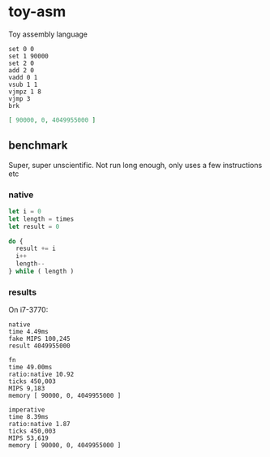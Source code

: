 # toy-asm

Toy assembly language

```
set 0 0
set 1 90000
set 2 0
add 2 0
vadd 0 1
vsub 1 1
vjmpz 1 8
vjmp 3
brk
```

```json
[ 90000, 0, 4049955000 ]
```

## benchmark

Super, super unscientific. Not run long enough, only uses a few instructions etc

### native

```js
let i = 0
let length = times
let result = 0

do {
  result += i
  i++
  length--
} while ( length )
```

### results

On i7-3770:

```
native
time 4.49ms
fake MIPS 100,245
result 4049955000

fn
time 49.00ms
ratio:native 10.92
ticks 450,003
MIPS 9,183
memory [ 90000, 0, 4049955000 ]

imperative
time 8.39ms
ratio:native 1.87
ticks 450,003
MIPS 53,619
memory [ 90000, 0, 4049955000 ]
```